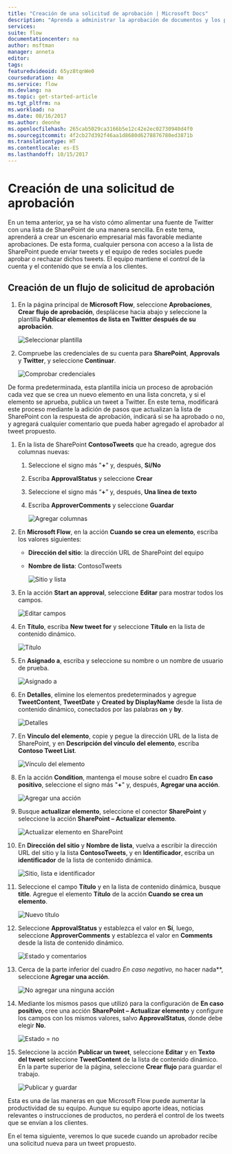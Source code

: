 ```yaml
---
title: "Creación de una solicitud de aprobación | Microsoft Docs"
description: "Aprenda a administrar la aprobación de documentos y los procesos."
services: 
suite: flow
documentationcenter: na
author: msftman
manager: anneta
editor: 
tags: 
featuredvideoid: 65yz8tqnWe0
courseduration: 4m
ms.service: flow
ms.devlang: na
ms.topic: get-started-article
ms.tgt_pltfrm: na
ms.workload: na
ms.date: 08/16/2017
ms.author: deonhe
ms.openlocfilehash: 265cab5029ca3166b5e12c42e2ec02730940d4f0
ms.sourcegitcommit: 4f2cb27d392f46aa1d8680d6278876780ed3871b
ms.translationtype: HT
ms.contentlocale: es-ES
ms.lasthandoff: 10/15/2017
---
```

# <a name="create-an-approval-request"></a>Creación de una solicitud de aprobación
En un tema anterior, ya se ha visto cómo alimentar una fuente de Twitter con una lista de SharePoint de una manera sencilla. En este tema, aprenderá a crear un escenario empresarial más favorable mediante aprobaciones. De esta forma, cualquier persona con acceso a la lista de SharePoint puede enviar tweets y el equipo de redes sociales puede aprobar o rechazar dichos tweets. El equipo mantiene el control de la cuenta y el contenido que se envía a los clientes. 

## <a name="create-an-approval-request-flow"></a>Creación de un flujo de solicitud de aprobación
1. En la página principal de **Microsoft Flow**, seleccione **Aprobaciones**, **Crear flujo de aprobación**, desplácese hacia abajo y seleccione la plantilla **Publicar elementos de lista en Twitter después de su aprobación**. 
   
    ![Seleccionar plantilla](./media/learning-approval-center/create-approval.png)
2. Compruebe las credenciales de su cuenta para **SharePoint**, **Approvals** y **Twitter**, y seleccione **Continuar**. 
   
    ![Comprobar credenciales](./media/learning-approval-center/verify-credentials.png)

De forma predeterminada, esta plantilla inicia un proceso de aprobación cada vez que se crea un nuevo elemento en una lista concreta, y si el elemento se aprueba, publica un tweet a Twitter. En este tema, modificará este proceso mediante la adición de pasos que actualizan la lista de SharePoint con la respuesta de aprobación, indicará si se ha aprobado o no, y agregará cualquier comentario que pueda haber agregado el aprobador al tweet propuesto. 

1. En la lista de SharePoint **ContosoTweets** que ha creado, agregue dos columnas nuevas:
   
   1. Seleccione el signo más "**+**" y, después, **Sí/No**
   2. Escriba **ApprovalStatus** y seleccione **Crear**
   3. Seleccione el signo más “**+**” y, después, **Una línea de texto**
   4. Escriba **ApproverComments** y seleccione **Guardar**
      
      ![Agregar columnas](./media/learning-approval-center/new-columns.png)
2. En **Microsoft Flow**, en la acción **Cuando se crea un elemento**, escriba los valores siguientes:
   
   * **Dirección del sitio**: la dirección URL de SharePoint del equipo
   * **Nombre de lista**: ContosoTweets
     
     ![Sitio y lista](./media/learning-approval-center/site-address.png)
3. En la acción **Start an approval**, seleccione **Editar** para mostrar todos los campos. 
   
    ![Editar campos](./media/learning-approval-center/edit-all-fields.png)
4. En **Título**, escriba **New tweet for** y seleccione **Título** en la lista de contenido dinámico. 
   
    ![Título](./media/learning-approval-center/tweet-title.png)
5. En **Asignado a**, escriba y seleccione su nombre o un nombre de usuario de prueba. 
   
    ![Asignado a](./media/learning-approval-center/tweet-assigned-to.png)
6. En **Detalles**, elimine los elementos predeterminados y agregue **TweetContent**, **TweetDate** y **Created by DisplayName** desde la lista de contenido dinámico, conectados por las palabras **on** y **by**. 
   
    ![Detalles](./media/learning-approval-center/tweet-details.png)
7. En **Vínculo del elemento**, copie y pegue la dirección URL de la lista de SharePoint, y en **Descripción del vínculo del elemento**, escriba **Contoso Tweet List**. 
   
    ![Vínculo del elemento](./media/learning-approval-center/tweet-item-link.png)
8. En la acción **Condition**, mantenga el mouse sobre el cuadro **En caso positivo**, seleccione el signo más "**+**" y, después, **Agregar una acción**. 
   
    ![Agregar una acción](./media/learning-approval-center/add-an-action.png)
9. Busque **actualizar elemento**, seleccione el conector **SharePoint** y seleccione la acción **SharePoint – Actualizar elemento**.
   
    ![Actualizar elemento en SharePoint](./media/learning-approval-center/update-item.png)
10. En **Dirección del sitio** y **Nombre de lista**, vuelva a escribir la dirección URL del sitio y la lista **ContosoTweets**, y en **Identificador**, escriba un **identificador** de la lista de contenido dinámica. 
    
     ![Sitio, lista e identificador](./media/learning-approval-center/address-list-id.png)
11. Seleccione el campo **Título** y en la lista de contenido dinámica, busque **title**. Agregue el elemento **Título** de la acción **Cuando se crea un elemento**. 
    
     ![Nuevo título](./media/learning-approval-center/add-title.png)
12. Seleccione **ApprovalStatus** y establezca el valor en **Sí**, luego, seleccione **ApproverComments** y establezca el valor en **Comments** desde la lista de contenido dinámico. 
    
     ![Estado y comentarios](./media/learning-approval-center/approver-status.png)
13. Cerca de la parte inferior del cuadro **En caso negativo*,* no hacer nada**, seleccione **Agregar una acción**.
    
     ![No agregar una ninguna acción](./media/learning-approval-center/add-a-no-action.png)
14. Mediante los mismos pasos que utilizó para la configuración de **En caso positivo**, cree una acción **SharePoint – Actualizar elemento** y configure los campos con los mismos valores, salvo  **ApprovalStatus**, donde debe elegir **No**. 
    
     ![Estado = no](./media/learning-approval-center/status-no.png)
15. Seleccione la acción **Publicar un tweet**, seleccione **Editar** y en **Texto del tweet** seleccione **TweetContent** de la lista de contenido dinámico.  En la parte superior de la página, seleccione **Crear flujo** para guardar el trabajo. 
    
     ![Publicar y guardar](./media/learning-approval-center/post-tweet.png)

Esta es una de las maneras en que Microsoft Flow puede aumentar la productividad de su equipo. Aunque su equipo aporte ideas, noticias relevantes o instrucciones de productos, no perderá el control de los tweets que se envían a los clientes.

En el tema siguiente, veremos lo que sucede cuando un aprobador recibe una solicitud nueva para un tweet propuesto. 

